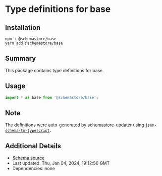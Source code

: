 # Type definitions for base

## Installation

```
npm i @schemastore/base
yarn add @schemastore/base
```

## Summary

This package contains type definitions for base.

## Usage

```ts
import * as base from '@schemastore/base';
```

## Note

The definitions were auto-generated by [schemastore-updater](https://github.com/ffflorian/schemastore-updater) using [`json-schema-to-typescript`](https://www.npmjs.com/package/json-schema-to-typescript).

## Additional Details

* [Schema source](https://github.com/SchemaStore/schemastore/tree/master/src/schemas/json/base)
* Last updated: Thu, Jan 04, 2024, 19:12:50 GMT
* Dependencies: none
